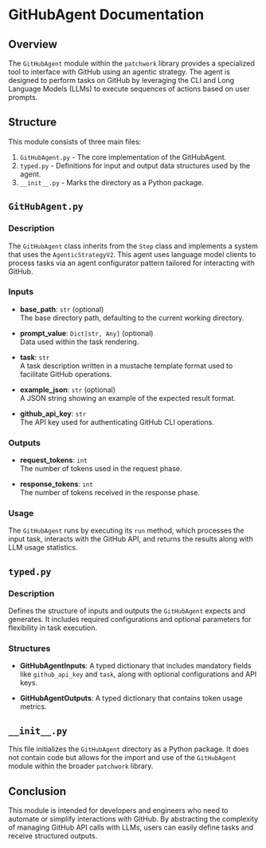 # GitHubAgent Documentation

## Overview

The `GitHubAgent` module within the `patchwork` library provides a specialized tool to interface with GitHub using an agentic strategy. The agent is designed to perform tasks on GitHub by leveraging the CLI and Long Language Models (LLMs) to execute sequences of actions based on user prompts. 

## Structure

This module consists of three main files:

1. `GitHubAgent.py` - The core implementation of the GitHubAgent.
2. `typed.py` - Definitions for input and output data structures used by the agent.
3. `__init__.py` - Marks the directory as a Python package.

## `GitHubAgent.py`

### Description

The `GitHubAgent` class inherits from the `Step` class and implements a system that uses the `AgenticStrategyV2`. This agent uses language model clients to process tasks via an agent configurator pattern tailored for interacting with GitHub.

### Inputs

- **base_path**: `str` (optional)  
  The base directory path, defaulting to the current working directory.

- **prompt_value**: `Dict[str, Any]` (optional)  
  Data used within the task rendering.

- **task**: `str`  
  A task description written in a mustache template format used to facilitate GitHub operations.

- **example_json**: `str` (optional)  
  A JSON string showing an example of the expected result format.

- **github_api_key**: `str`  
  The API key used for authenticating GitHub CLI operations.

### Outputs

- **request_tokens**: `int`  
  The number of tokens used in the request phase.

- **response_tokens**: `int`  
  The number of tokens received in the response phase.

### Usage

The `GitHubAgent` runs by executing its `run` method, which processes the input task, interacts with the GitHub API, and returns the results along with LLM usage statistics.

## `typed.py`

### Description

Defines the structure of inputs and outputs the `GitHubAgent` expects and generates. It includes required configurations and optional parameters for flexibility in task execution.

### Structures

- **GitHubAgentInputs**: A typed dictionary that includes mandatory fields like `github_api_key` and `task`, along with optional configurations and API keys.

- **GitHubAgentOutputs**: A typed dictionary that contains token usage metrics.

## `__init__.py`

This file initializes the `GitHubAgent` directory as a Python package. It does not contain code but allows for the import and use of the `GitHubAgent` module within the broader `patchwork` library.

## Conclusion

This module is intended for developers and engineers who need to automate or simplify interactions with GitHub. By abstracting the complexity of managing GitHub API calls with LLMs, users can easily define tasks and receive structured outputs.
